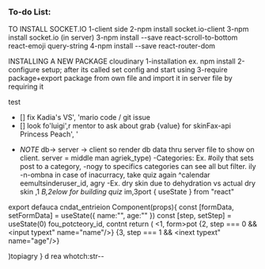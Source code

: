 ### To-do List:
TO INSTALL SOCKET.IO
1-client side
2-npm install socket.io-client
3-npm install socket.io (in server)
3-npm install --save 
react-scroll-to-bottom react-emoji query-string
4-npm install --save 
react-router-dom

INSTALLING A NEW PACKAGE 
cloudinary
1-installation ex. npm install
2-configure setup; after its called set config and start using
3-require package+export package from own file and import it in server file by requiring it

test
- [] fix Kadia's VS', 'mario code / git issue
- [] look fo'luigi',r mentor to ask about grab {value} for skinFax-api
Princess Peach', '
* _NOTE_ db-> server -> client so render db data thru server file to show on client. server = middle man
agriek_type)
  -Categories: Ex. #oily that sets post to a category,
  -nogy to specifics categories can see all but filter.
ily
  -n-ombna
  in case of inacurracy, take quiz again
  ^calendar eemultsinderuser_id, agry
  -Ex. dry skin due to dehydration vs actual dry skin
,1
  _B,2elow for building quiz_
  im,3port { useState } from "react"

export defauca cndat_entrieion Component(props){
const [formData, setFormData] = useState({
name:"",
age:""
})
const [step, setStep] = useState(0)
fou_potcteory_id, contnt
return (
<1, form>pot
{2, step === 0 && <input typext" name="name"/>}
{3, step === 1 && <inext typext" name="age"/>}
</form>
)topiagry
}
d rea whotch:str--